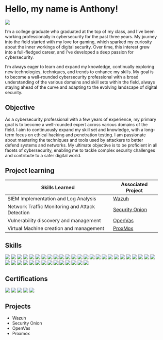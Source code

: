 # Hello, my name is Anthony! 
<a href="https://www.linkedin.com/in/anthony-kendall-774191200/"><img src="https://img.shields.io/badge/-LinkedIn-0072b1?&style=for-the-badge&logo=linkedin&logoColor=white" /></a>

I’m a college graduate who graduated at the top of my class, and I’ve been working professionally in cybersecurity for the past three years. My journey into the field started with my love for gaming, which sparked my curiosity about the inner workings of digital security. Over time, this interest grew into a full-fledged career, and I've developed a deep passion for cybersecurity.

I’m always eager to learn and expand my knowledge, continually exploring new technologies, techniques, and trends to enhance my skills. My goal is to become a well-rounded cybersecurity professional with a broad understanding of the various domains and skill sets within the field, always staying ahead of the curve and adapting to the evolving landscape of digital security.

## Objective

As a cybersecurity professional with a few years of experience, my primary goal is to become a well-rounded expert across various domains of the field. I aim to continuously expand my skill set and knowledge, with a long-term focus on ethical hacking and penetration testing. I am passionate about mastering the techniques and tools used by attackers to better defend systems and networks. My ultimate objective is to be proficient in all facets of cybersecurity, enabling me to tackle complex security challenges and contribute to a safer digital world.

## Project learning

| Skills Learned                                        | Associated Project         |
|-----------------------------------------------|----------------------------|
| SIEM Implementation and Log Analysis          | <a href="https://github.com/AnthonyKendall/Wazuh">Wazuh</a>|
| Network Traffic Monitoring and Attack Detection | <a href="https://github.com/AnthonyKendall/Security-Onion">Security Onion</a>|
| Vulnerability discovery and management | <a href="https://github.com/AnthonyKendall/OpenVas">OpenVas</a>|
| Virtual Machine creation and management | <a href="https://github.com/AnthonyKendall/Proxmox">ProxMox</a>|


## Skills

<div>
    <img src="https://img.shields.io/badge/-Wireshark-1679A7?&style=for-the-badge&logo=Wireshark&logoColor=white" />
    <img src="https://img.shields.io/badge/-Suricata-EF3B2D?&style=for-the-badge&logo=Suricata&logoColor=white" />
    <img src="https://img.shields.io/badge/-Zeek-777BB4?&style=for-the-badge&logo=Zeek&logoColor=white" />
    <img src="https://img.shields.io/badge/-Security%20Onion-00BAFF?style=for-the-badge&logoColor=blue" />
    <img src="https://img.shields.io/badge/-Darktrace-000000?style=for-the-badge" />
    <img src="https://img.shields.io/badge/-Microsoft_Defender_for_Endpoint-00A4EF?&style=for-the-badge&logo=Microsoft&logoColor=white" />
    <img src="https://img.shields.io/badge/-SentinelOne-7033FD?style=for-the-badge" />
    <img src="https://img.shields.io/badge/-CrowdStrike-FF0000?style=for-the-badge" />
    <img src="https://img.shields.io/badge/-Elastic-005571?&style=for-the-badge&logo=Elastic&logoColor=white" />
    <img src="https://img.shields.io/badge/-Wazuh-40AEF0?style=for-the-badge" />
    <img src="https://img.shields.io/badge/-Palo%20Alto-3F4F75?style=for-the-badge&logo=paloaltonetworks" />
    <img src="https://img.shields.io/badge/-ProofPoint-525DDC?style=for-the-badge" />
    <img src="https://img.shields.io/badge/-Tenable-005FAD?style=for-the-badge" />
    <img src="https://img.shields.io/badge/-Manage%20Engine-006600?style=for-the-badge" />
    <img src="https://img.shields.io/badge/-Endpoint%20Security-9999FF?style=for-the-badge" />
    <img src="https://img.shields.io/badge/-Microsoft%20365-ECD53F?style=for-the-badge" />
    <img src="https://img.shields.io/badge/-FreshService%20ITSM-00FF7B?style=for-the-badge" />
    <img src="https://img.shields.io/badge/-Security%20Awareness%20Training-7D929E?style=for-the-badge" />
    <img src="https://img.shields.io/badge/-Vulnerability%20Assessment-007BFC?style=for-the-badge" />
    <img src="https://img.shields.io/badge/-Spam%20Titan-FF5A5F?style=for-the-badge" />
    <img src="https://img.shields.io/badge/-DNS%20Filter-2322F0?style=for-the-badge" />
    <img src="https://img.shields.io/badge/-DUO-00A672?style=for-the-badge" />
    <img src="https://img.shields.io/badge/-Incident%20Response-071D49?style=for-the-badge" />
    <img src="https://img.shields.io/badge/-Trellix-FF9E0F?style=for-the-badge" />
    <img src="https://img.shields.io/badge/-Cisco%20Umbrella-50162D?style=for-the-badge&logo=cisco" />
    <img src="https://img.shields.io/badge/-SIEM%20Management-654FF0?style=for-the-badge" />
    <img src="https://img.shields.io/badge/-Active%20Directory-A5915F?style=for-the-badge" />
    <img src="https://img.shields.io/badge/-KnowBe4-FCBFBD?style=for-the-badge" />
    <img src="https://img.shields.io/badge/-Windows%20Server-221E68?style=for-the-badge" />
    <img src="https://img.shields.io/badge/-Proofpoint-4D2B1A?style=for-the-badge" />
    <img src="https://img.shields.io/badge/-NinjaOne-EC1C24?style=for-the-badge" />
    <img src="https://img.shields.io/badge/-Huntress-0A84FF?style=for-the-badge" />
    <img src="https://img.shields.io/badge/Connectwise-%232E69AE?style=for-the-badge&labelColor=%233B99FC" />
    <img src="https://img.shields.io/badge/Openvas-%237EBC6F?style=for-the-badge" />
    <img src="https://img.shields.io/badge/Axcient-%23BA0C2F?style=for-the-badge" />
    <img src="https://img.shields.io/badge/Keeper-%23027E6F?style=for-the-badge&logo=keeper" />
    <img src="https://img.shields.io/badge/MDM-%234250AF?style=for-the-badge" />
    <img src="https://img.shields.io/badge/Scalefusion-%23FDB515?style=for-the-badge" />
    <img src="https://img.shields.io/badge/Bitdefender-%23ED1C24?style=for-the-badge&logo=bitdefender" />
    

    
    
    
    
    
    
    
    
</div>

## Certifications

<div>
<img src="https://img.shields.io/badge/-CC-333333?style=for-the-badge&logo=isc2" />
<img src="https://img.shields.io/badge/-Proofpoint%20Certified%20DLP%20Specialist-FF0000?style=for-the-badge" />
<img src="https://img.shields.io/badge/-Proofpoint%20Certified%20Email%20Authentication-41454A?style=for-the-badge" />
<img src="https://img.shields.io/badge/-Proofpoint%20Certified%20Phishing%20Specialist-3B66BC?style=for-the-badge" />
<img src="https://img.shields.io/badge/Proofpoint%20Certified%20Ransomware%20Specialist-%230072EF?style=for-the-badge" />
</div>

## Projects
- Wazuh
- Security Onion
- OpenVas
- Proxmox
